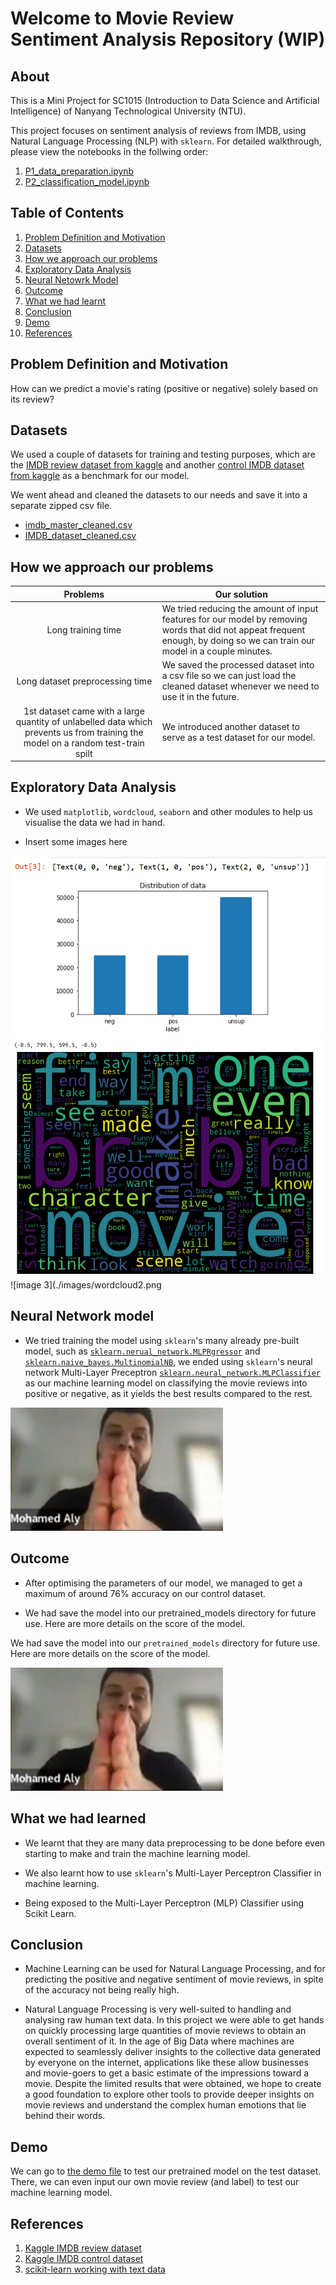 # Welcome to Movie Review Sentiment Analysis Repository (WIP)

## About

This is a Mini Project for SC1015 (Introduction to Data Science and Artificial Intelligence) of Nanyang Technological University (NTU).

This project focuses on sentiment analysis of reviews from IMDB, using Natural Language Processing (NLP) with `sklearn`. For detailed walkthrough, please view the notebooks in the follwing order:

1. [P1_data_preparation.ipynb](./P1_data_preparation.ipynb)
2. [P2_classification_model.ipynb](./P2_classification_model.ipynb)

## Table of Contents

1. [Problem Definition and Motivation](#problem-definition-and-motivation)
2. [Datasets](#datasets)
3. [How we approach our problems](#how-we-approach-our-problems)
4. [Exploratory Data Analysis](#exploratory-data-analysis)
5. [Neural Netowrk Model](#neural-network-model)
6. [Outcome](#outcome)
7. [What we had learnt](#what-we-had-learnt)
8. [Conclusion](#conclusion)
9. [Demo](#demo)
10. [References](#references)

## Problem Definition and Motivation

How can we predict a movie's rating (positive or negative) solely based on its review?

## Datasets

We used a couple of datasets for training and testing purposes, which are the [IMDB review dataset from kaggle](https://www.kaggle.com/datasets/utathya/imdb-review-dataset) and another [control IMDB dataset from kaggle](https://www.kaggle.com/datasets/lakshmi25npathi/imdb-dataset-of-50k-movie-reviews) as a benchmark for our model.

We went ahead and cleaned the datasets to our needs and save it into a separate zipped csv file.

- [imdb_master_cleaned.csv](./datasets/imdb_master_cleaned.zip)
- [IMDB_dataset_cleaned.csv](./datasets/IMDB_dataset_cleaned.zip)

## How we approach our problems

| Problems | Our solution |
| :------: | ------------ |
| Long training time | We tried reducing the amount of input features for our model by removing words that did not appeat frequent enough, by doing so we can train our model in a couple minutes. |
| Long dataset preprocessing time | We saved the processed dataset into a csv file so we can just load the cleaned dataset whenever we need to use it in the future. |
| 1st dataset came with a large quantity of unlabelled data which prevents us from training the model on a random test-train spilt | We introduced another dataset to serve as a test dataset for our model. |

## Exploratory Data Analysis

- We used `matplotlib`, `wordcloud`, `seaborn` and other modules to help us visualise the data we had in hand.

- Insert some images here

![image 1](./images/Chart.png)
![image 2](./images/wordcloud1.png)
![image 3](./images/wordcloud2.png

## Neural Network model

- We tried training the model using `sklearn`'s many already pre-built model, such as [`sklearn.nerual_network.MLPRgressor`](https://scikit-learn.org/stable/modules/generated/sklearn.neural_network.MLPRegressor.html) and [`sklearn.naive_bayes.MultinomialNB`](https://scikit-learn.org/stable/modules/generated/sklearn.naive_bayes.MultinomialNB.html), we ended using `sklearn`'s neural network Multi-Layer Preceptron [`sklearn.neural_network.MLPClassifier`](https://scikit-learn.org/stable/modules/generated/sklearn.neural_network.MLPClassifier.html) as our machine learning model on classifying the movie reviews into positive or negative, as it yields the best results compared to the rest.

![another_image_here](./images/temp.jpg)

## Outcome

- After optimising the parameters of our model, we managed to get a maximum of around 76% accuracy on our control dataset.

- We had save the model into our pretrained_models directory for future use. Here are more details on the score of the model.

We had save the model into our `pretrained_models` directory for future use. Here are more details on the score of the model.

![model score stuff](./images/temp.jpg)

## What we had learned

- We learnt that they are many data preprocessing to be done before even starting to make and train the machine learning model.

- We also learnt how to use `sklearn`'s Multi-Layer Perceptron Classifier in machine learning.

- Being exposed to the Multi-Layer Perceptron (MLP) Classifier using Scikit Learn.

## Conclusion

- Machine Learning can be used for Natural Language Processing, and for predicting the positive and negative sentiment of movie reviews, in spite of the accuracy not being really high.

- Natural Language Processing is very well-suited to handling and analysing raw human text data. In this project we were able to get hands on quickly processing large quantities of movie reviews to obtain an overall sentiment of it. In the age of Big Data where machines are expected to seamlessly deliver insights to the collective data generated by everyone on the internet, applications like these allow businesses and movie-goers to get a basic estimate of the impressions toward a movie. Despite the limited results that were obtained, we hope to create a good foundation to explore other tools to provide deeper insights on movie reviews and understand the complex human emotions that lie behind their words.

## Demo

We can go to [the demo file](./demo.ipynb) to test our pretrained model on the test dataset. There, we can even input our own movie review (and label) to test our machine learning model.

## References

1. [Kaggle IMDB review dataset](https://www.kaggle.com/datasets/utathya/imdb-review-dataset)
2. [Kaggle IMDB control dataset](https://www.kaggle.com/datasets/lakshmi25npathi/imdb-dataset-of-50k-movie-reviews)
3. [scikit-learn working with text data](https://scikit-learn.org/stable/tutorial/text_analytics/working_with_text_data.html)
